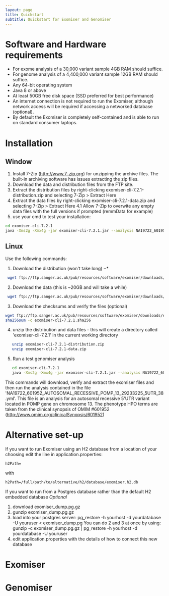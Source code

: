 ```yaml
---
layout: page
title: Quickstart
subtitle: Quickstart for Exomiser and Genomiser
---
```


# Software and Hardware requirements
 - For exome analysis of a 30,000 variant sample 4GB RAM should suffice.
 - For genome analysis of a 4,400,000 variant sample 12GB RAM should suffice.
 - Any 64-bit operating system
 - Java 8 or above
 - At least 50GB free disk space (SSD preferred for best performance)
 - An internet connection is not required to run the Exomiser, although network access will be required if accessing a
  networked database (optional).
 - By default the Exomiser is completely self-contained and is able to run on standard consumer laptops.

# Installation

## Window

 1. Install 7-Zip (http://www.7-zip.org) for unzipping the archive files. The built-in archiving software has issues extracting the zip files. 
 2. Download the data and distribution files from the FTP site.
 3. Extract the distribution files by right-clicking exomiser-cli-7.2.1-distribution.zip and selecting 7-Zip > Extract Here
 4. Extract the data files by right-clicking exomiser-cli-7.2.1-data.zip and selecting 7-Zip > Extract Here
   4.1 Allow 7-Zip to overwite any empty data files with the full versions if prompted (remmData for example) 
 5. use your cmd to test your installation:
 
 ```bash
 cd exomiser-cli-7.2.1
 java -Xms2g -Xmx4g -jar exomiser-cli-7.2.1.jar --analysis NA19722_601952_AUTOSOMAL_RECESSIVE_POMP_13_29233225_5UTR_38.yml
 ```
 
## Linux

Use the following commands:

 1. Download the distribution (won't take long)
 ⋅⋅* 
 ```bash
  wget ftp://ftp.sanger.ac.uk/pub/resources/software/exomiser/downloads/exomiser/exomiser-cli-7.2.1-distribution.zip
 ```
 2. Download the data (this is ~20GB and will take a while)
 
```bash
 wget ftp://ftp.sanger.ac.uk/pub/resources/software/exomiser/downloads/exomiser/exomiser-cli-7.2.1-data.zip
 ```
 3. Download the checksums and verify the files (optional)
 
 ```bash
 wget ftp://ftp.sanger.ac.uk/pub/resources/software/exomiser/downloads/exomiser/exomiser-cli-7.2.1.sha256    
 sha256sum -c exomiser-cli-7.2.1.sha256
 ```

 4. unzip the distribution and data files - this will create a directory called 'exomiser-cli-7.2.1' in the current working directory
 ```bash
    unzip exomiser-cli-7.2.1-distribution.zip
    unzip exomiser-cli-7.2.1-data.zip
 ```
 
 5. Run a test genomiser analysis
 ```bash
    cd exomiser-cli-7.2.1
    java -Xms2g -Xmx4g -jar exomiser-cli-7.2.1.jar --analysis NA19722_601952_AUTOSOMAL_RECESSIVE_POMP_13_29233225_5UTR_38.yml
 ```

This commands will download, verify and extract the exomiser files and then run the analysis contained in the file 'NA19722_601952_AUTOSOMAL_RECESSIVE_POMP_13_29233225_5UTR_38.yml'. 
This file is an analysis for an autosomal recessive 5'UTR variant located in POMP gene on chromosome 13. The phenotype HPO terms are taken from the clinical synopsis of
OMIM #601952 (http://www.omim.org/clinicalSynopsis/601952) 

# Alternative set-up

If you want to run Exomiser using an H2 database from a location of your choosing edit the line in application.properties:

    h2Path=

with

    h2Path=/full/path/to/alternative/h2/database/exomiser.h2.db

If you want to run from a Postgres database rather than the default H2 embedded database *Optional*
  
1. download exomiser_dump.pg.gz
2. gunzip exomiser_dump.pg.gz
3. load into your postgres server: pg_restore -h yourhost -d yourdatabase -U youruser < exomiser_dump.pg
    You can do 2 and 3 at once by using: gunzip -c exomiser_dump.pg.gz | pg_restore -h yourhost -d yourdatabase -U youruser
4. edit application.properties with the details of how to connect this new database

# Exomiser

# Genomiser

